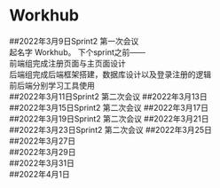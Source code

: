 # Workhub  

##2022年3月9日Sprint2 第一次会议  
起名字 Workhub。 
下个sprint之前——  
前端组完成注册页面与主页面设计  
后端组完成后端框架搭建，数据库设计以及登录注册的逻辑  
前后端分别学习工具使用  
##2022年3月11日Sprint2 第二次会议
##2022年3月13日  
##2022年3月15日Sprint2 第二次会议
##2022年3月17日  
##2022年3月19日Sprint2 第二次会议
##2022年3月21日  
##2022年3月23日Sprint2 第二次会议
##2022年3月25日  
##2022年3月27日  
##2022年3月29日  
##2022年3月31日  
##2022年4月1日   

